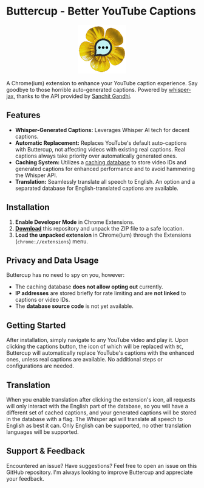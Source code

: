 # Buttercup - Better YouTube Captions

<p align="center">
  <img src="icons/icon128.png" alt="creepiest icon known to man"/>
</p>

A Chrome(ium) extension to enhance your YouTube caption experience. Say goodbye to those horrible auto-generated captions. 
Powered by [whisper-jax](https://github.com/sanchit-gandhi/whisper-jax), thanks to the API provided by [Sanchit Gandhi](https://github.com/sanchit-gandhi).

## Features

- **Whisper-Generated Captions:** Leverages Whisper AI tech for decent captions.
- **Automatic Replacement:** Replaces YouTube's default auto-captions with Buttercup, not affecting videos with existing real captions. Real captions always take priority over automatically generated ones.
- **Caching System:** Utilizes a [caching database](https://buttercup.igerman.cc) to store video IDs and generated captions for enhanced performance and to avoid hammering the Whisper API.
- **Translation:** Seamlessly translate all speech to English. An option and a separated database for English-translated captions are available. 

## Installation

1. **Enable Developer Mode** in Chrome Extensions.
2. **[Download](https://github.com/iGerman00/buttercup-chrome/archive/refs/heads/main.zip)** this repository and unpack the ZIP file to a safe location.
3. **Load the unpacked extension** in Chrome(ium) through the Extensions (`chrome://extensions`) menu.

## Privacy and Data Usage

Buttercup has no need to spy on you, however:
- The caching database **does not allow opting out** currently.
- **IP addresses** are stored briefly for rate limiting and are **not linked** to captions or video IDs.
- The **database source code** is not yet available.

## Getting Started

After installation, simply navigate to any YouTube video and play it. 
Upon clicking the captions button, the icon of which will be replaced with `BC`, Buttercup will automatically replace YouTube's captions with the enhanced ones, unless real captions are available. No additional steps or configurations are needed.

## Translation

When you enable translation after clicking the extension's icon, all requests will only interact with the English part of the database, so you will have a different set of cached captions, and your generated captions will be stored in the database with a flag.
The Whisper api will translate all speech to English as best it can.
Only English can be supported, no other translation languages will be supported.

## Support & Feedback

Encountered an issue? Have suggestions? Feel free to open an issue on this GitHub repository. I'm always looking to improve Buttercup and appreciate your feedback.

